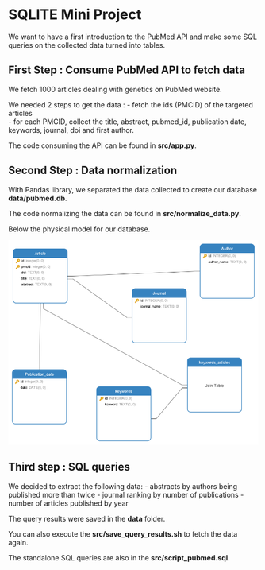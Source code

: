 # SQLITE Mini Project

We want to have a first introduction to the PubMed API and make some SQL queries on the collected data turned into tables.

## First Step : Consume PubMed API to fetch data

We fetch 1000 articles dealing with genetics on PubMed website.

We needed 2 steps to get the data :
    - fetch the ids (PMCID) of the targeted articles  
    - for each PMCID, collect the title, abstract, pubmed_id, publication date, keywords, journal, doi and first author. 

The code consuming the API can be found in **src/app.py**.

## Second Step : Data normalization

With Pandas library, we separated the data collected to create our database **data/pubmed.db**.

The code normalizing the data can be found in **src/normalize_data.py**.

Below the physical model for our database.

![sql_model](img/model.png)

## Third step : SQL queries

We decided to extract the following data:
    - abstracts by authors being published more than twice
    - journal ranking by number of publications
    - number of articles published by year

The query results were saved in the **data** folder.

You can also execute the **src/save_query_results.sh** to fetch the data again.

The standalone SQL queries are also in the **src/script_pubmed.sql**.
